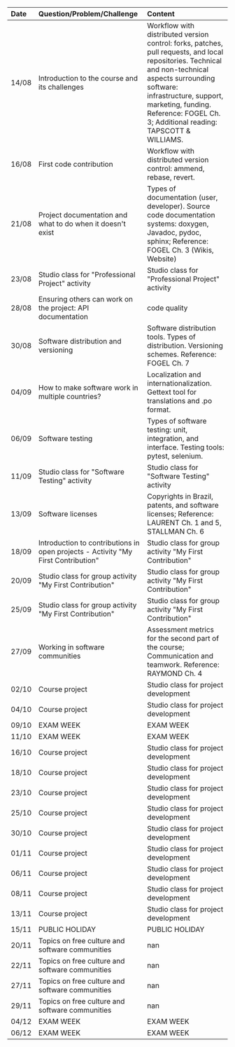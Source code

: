 | Date   | Question/Problem/Challenge                                                        | Content                                                                                                                                                                                                                                                                   |
|:-------|:----------------------------------------------------------------------------------|:--------------------------------------------------------------------------------------------------------------------------------------------------------------------------------------------------------------------------------------------------------------------------|
| 14/08  | Introduction to the course and its challenges                                     | Workflow with distributed version control: forks, patches, pull requests, and local repositories. Technical and non-technical aspects surrounding software: infrastructure, support, marketing, funding. Reference: FOGEL Ch. 3; Additional reading: TAPSCOTT & WILLIAMS. |
| 16/08  | First code contribution                                                           | Workflow with distributed version control: ammend, rebase, revert.                                                                                                                                                                                                        |
| 21/08  | Project documentation and what to do when it doesn't exist                        | Types of documentation (user, developer). Source code documentation systems: doxygen, Javadoc, pydoc, sphinx; Reference: FOGEL Ch. 3 (Wikis, Website)                                                                                                                     |
| 23/08  | Studio class for "Professional Project" activity                                  | Studio class for "Professional Project" activity                                                                                                                                                                                                                          |
| 28/08  | Ensuring others can work on the project: API documentation                        | code quality                                                                                                                                                                                                                                                              |
| 30/08  | Software distribution and versioning                                              | Software distribution tools. Types of distribution. Versioning schemes. Reference: FOGEL Ch. 7                                                                                                                                                                            |
| 04/09  | How to make software work in multiple countries?                                  | Localization and internationalization. Gettext tool for translations and .po format.                                                                                                                                                                                      |
| 06/09  | Software testing                                                                  | Types of software testing: unit, integration, and interface. Testing tools: pytest, selenium.                                                                                                                                                                             |
| 11/09  | Studio class for "Software Testing" activity                                      | Studio class for "Software Testing" activity                                                                                                                                                                                                                              |
| 13/09  | Software licenses                                                                 | Copyrights in Brazil, patents, and software licenses; Reference: LAURENT Ch. 1 and 5, STALLMAN Ch. 6                                                                                                                                                                      |
| 18/09  | Introduction to contributions in open projects - Activity "My First Contribution" | Studio class for group activity "My First Contribution"                                                                                                                                                                                                                   |
| 20/09  | Studio class for group activity "My First Contribution"                           | Studio class for group activity "My First Contribution"                                                                                                                                                                                                                   |
| 25/09  | Studio class for group activity "My First Contribution"                           | Studio class for group activity "My First Contribution"                                                                                                                                                                                                                   |
| 27/09  | Working in software communities                                                   | Assessment metrics for the second part of the course; Communication and teamwork. Reference: RAYMOND Ch. 4                                                                                                                                                                |
| 02/10  | Course project                                                                    | Studio class for project development                                                                                                                                                                                                                                      |
| 04/10  | Course project                                                                    | Studio class for project development                                                                                                                                                                                                                                      |
| 09/10  | EXAM WEEK                                                                         | EXAM WEEK                                                                                                                                                                                                                                                                 |
| 11/10  | EXAM WEEK                                                                         | EXAM WEEK                                                                                                                                                                                                                                                                 |
| 16/10  | Course project                                                                    | Studio class for project development                                                                                                                                                                                                                                      |
| 18/10  | Course project                                                                    | Studio class for project development                                                                                                                                                                                                                                      |
| 23/10  | Course project                                                                    | Studio class for project development                                                                                                                                                                                                                                      |
| 25/10  | Course project                                                                    | Studio class for project development                                                                                                                                                                                                                                      |
| 30/10  | Course project                                                                    | Studio class for project development                                                                                                                                                                                                                                      |
| 01/11  | Course project                                                                    | Studio class for project development                                                                                                                                                                                                                                      |
| 06/11  | Course project                                                                    | Studio class for project development                                                                                                                                                                                                                                      |
| 08/11  | Course project                                                                    | Studio class for project development                                                                                                                                                                                                                                      |
| 13/11  | Course project                                                                    | Studio class for project development                                                                                                                                                                                                                                      |
| 15/11  | PUBLIC HOLIDAY                                                                    | PUBLIC HOLIDAY                                                                                                                                                                                                                                                            |
| 20/11  | Topics on free culture and software communities                                   | nan                                                                                                                                                                                                                                                                       |
| 22/11  | Topics on free culture and software communities                                   | nan                                                                                                                                                                                                                                                                       |
| 27/11  | Topics on free culture and software communities                                   | nan                                                                                                                                                                                                                                                                       |
| 29/11  | Topics on free culture and software communities                                   | nan                                                                                                                                                                                                                                                                       |
| 04/12  | EXAM WEEK                                                                         | EXAM WEEK                                                                                                                                                                                                                                                                 |
| 06/12  | EXAM WEEK                                                                         | EXAM WEEK                                                                                                                                                                                                                                                                 |